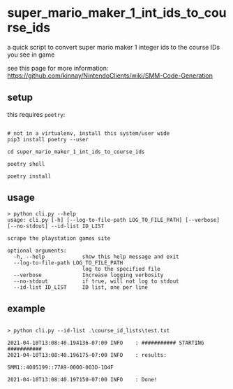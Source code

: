 # super_mario_maker_1_int_ids_to_course_ids

a quick script to convert super mario maker 1 integer ids to the course IDs you see in game

see this page for more information: https://github.com/kinnay/NintendoClients/wiki/SMM-Code-Generation

## setup

this requires `poetry`:

```plaintext

# not in a virtualenv, install this system/user wide
pip3 install poetry --user

cd super_mario_maker_1_int_ids_to_course_ids

poetry shell

poetry install

```

## usage

```plaintext
> python cli.py --help
usage: cli.py [-h] [--log-to-file-path LOG_TO_FILE_PATH] [--verbose] [--no-stdout] --id-list ID_LIST

scrape the playstation games site

optional arguments:
  -h, --help            show this help message and exit
  --log-to-file-path LOG_TO_FILE_PATH
                        log to the specified file
  --verbose             Increase logging verbosity
  --no-stdout           if true, will not log to stdout
  --id-list ID_LIST     ID list, one per line

```


## example

```plaintext

> python cli.py --id-list .\course_id_lists\test.txt

2021-04-10T13:08:40.194136-07:00 INFO    : ########### STARTING ###########
2021-04-10T13:08:40.196175-07:00 INFO    : results:

SMM1::4005199::77A9-0000-003D-1D4F

2021-04-10T13:08:40.197150-07:00 INFO    : Done!

```